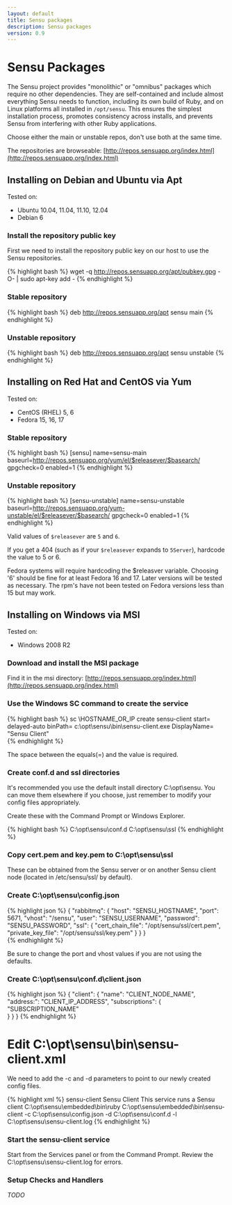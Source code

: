 ```yaml
---
layout: default
title: Sensu packages
description: Sensu packages
version: 0.9
---
```


# Sensu Packages

The Sensu project provides "monolithic" or "omnibus" packages which require no other
dependencies. They are self-contained and include almost everything
Sensu needs to function, including its own build of Ruby, and on Linux
platforms all installed in `/opt/sensu`. This ensures the simplest
installation process, promotes consistency across installs, and prevents
Sensu from interfering with other Ruby applications.

Choose either the main or unstable repos, don't use both at the same time.

The repositories are browseable: [http://repos.sensuapp.org/index.html](http://repos.sensuapp.org/index.html)

## Installing on Debian and Ubuntu via Apt

Tested on:

* Ubuntu 10.04, 11.04, 11.10, 12.04
* Debian 6

### Install the repository public key

First we need to install the repository public key on our host to use
the Sensu repositories.

{% highlight bash %}
    wget -q http://repos.sensuapp.org/apt/pubkey.gpg -O- | sudo apt-key add -
{% endhighlight %}

### Stable repository

{% highlight bash %}
    deb     http://repos.sensuapp.org/apt sensu main
{% endhighlight %}

### Unstable repository

{% highlight bash %}
    deb     http://repos.sensuapp.org/apt sensu unstable
{% endhighlight %}

## Installing on Red Hat and CentOS via Yum

Tested on:

* CentOS (RHEL) 5, 6
* Fedora 15, 16, 17

### Stable repository

{% highlight bash %}
    [sensu]
    name=sensu-main
    baseurl=http://repos.sensuapp.org/yum/el/$releasever/$basearch/
    gpgcheck=0
    enabled=1
{% endhighlight %}

### Unstable repository

{% highlight bash %}
    [sensu-unstable]
    name=sensu-unstable
    baseurl=http://repos.sensuapp.org/yum-unstable/el/$releasever/$basearch/
    gpgcheck=0
    enabled=1
{% endhighlight %}

Valid values of `$releasever` are `5` and `6`.

If you get a 404 (such as if your `$releasever` expands to `5Server`), hardcode the value to 5 or 6.

Fedora systems will require hardcoding the $releasver variable. Choosing '6' should be fine for
at least Fedora 16 and 17. Later versions will be tested as necessary. The rpm's have not been
tested on Fedora versions less than 15 but may work.

## Installing on Windows via MSI

Tested on:

* Windows 2008 R2

### Download and install the MSI package

Find it in the msi directory: [http://repos.sensuapp.org/index.html](http://repos.sensuapp.org/index.html) 

### Use the Windows SC command to create the service

{% highlight bash %}
    sc \\HOSTNAME_OR_IP create sensu-client start= delayed-auto binPath= c:\opt\sensu\bin\sensu-client.exe DisplayName= "Sensu Client"    
{% endhighlight %}

The space between the equals(=) and the value is required.

### Create conf.d and ssl directories

It's recommended you use the default install directory C:\opt\sensu.  You can move them elsewhere if you choose, just remember to modify your config files appropriately.

Create these with the Command Prompt or Windows Explorer.

{% highlight bash %}
    C:\opt\sensu\conf.d
    C:\opt\sensu\ssl
{% endhighlight %}

### Copy cert.pem and key.pem to C:\opt\sensu\ssl

These can be obtained from the Sensu server or on another Sensu client node (located in /etc/sensu/ssl/ by default).

### Create C:\opt\sensu\config.json

{% highlight json %}
    {
      "rabbitmq": {
        "host": "SENSU_HOSTNAME",
        "port": 5671,
        "vhost": "/sensu",
        "user": "SENSU_USERNAME",
        "password": "SENSU_PASSWORD",
        "ssl": {
          "cert_chain_file": "/opt/sensu/ssl/cert.pem",
          "private_key_file": "/opt/sensu/ssl/key.pem"
        }
      }
    }    
{% endhighlight %}

Be sure to change the port and vhost values if you are not using the defaults.

### Create C:\opt\sensu\conf.d\client.json

{% highlight json %}
    {
      "client": {
        "name": "CLIENT_NODE_NAME",
        "address:": "CLIENT_IP_ADDRESS",
        "subscriptions": {
          "SUBSCRIPTION_NAME"  
        }
      }
    }
{% endhighlight %}

# Edit C:\opt\sensu\bin\sensu-client.xml

We need to add the -c and -d parameters to point to our newly created config files.

{% highlight xml %}
	<!--
	  Windows service definition for Sensu
	-->
	<service>
	  <id>sensu-client</id>
	  <name>Sensu Client</name>
	  <description>This service runs a Sensu client</description>
	  <executable>C:\opt\sensu\embedded\bin\ruby</executable>
	  <arguments>C:\opt\sensu\embedded\bin\sensu-client -c C:\opt\sensu\config.json -d C:\opt\sensu\conf.d -l C:\opt\sensu\sensu-client.log</arguments>
	</service>
{% endhighlight %}


### Start the sensu-client service

Start from the Services panel or from the Command Prompt.  Review the C:\opt\sensu\sensu-client.log for errors.

### Setup Checks and Handlers

*TODO*
